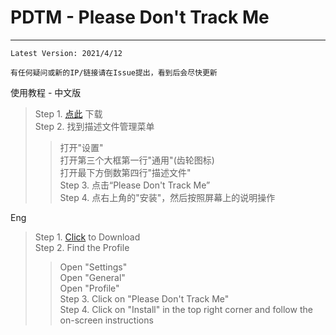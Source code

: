 # PDTM - Please Don't Track Me  
---------------------------------------  
    Latest Version: 2021/4/12  
  
    有任何疑问或新的IP/链接请在Issue提出，看到后会尽快更新  
  
使用教程 - 中文版  
>Step 1. [点此](https://cdn.jsdelivr.net/gh/jimmyk1m/PDTM/PDTM.mobileconfig) 下载  
>Step 2. 找到描述文件管理菜单  
>>打开"设置"  
>>打开第三个大框第一行"通用"(齿轮图标)  
>>打开最下方倒数第四行"描述文件"  
Step 3. 点击“Please Don't Track Me”  
Step 4. 点右上角的"安装"，然后按照屏幕上的说明操作  
  
  
Eng  
>Step 1. [Click](https://cdn.jsdelivr.net/gh/jimmyk1m/PDTM/PDTM.mobileconfig) to Download  
>Step 2. Find the Profile  
>>Open "Settings"  
>>Open "General"  
>>Open "Profile"  
Step 3. Click on "Please Don't Track Me"  
Step 4. Click on "Install" in the top right corner and follow the on-screen instructions  
